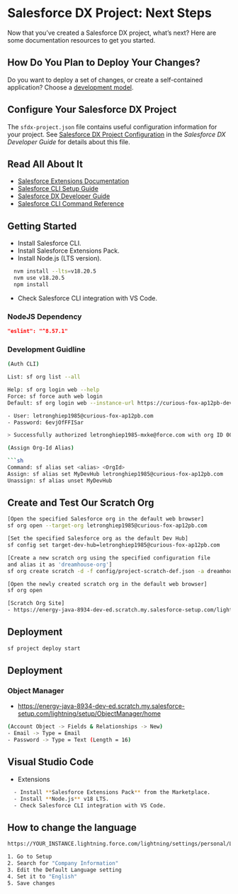 # Salesforce DX Project: Next Steps

Now that you’ve created a Salesforce DX project, what’s next? Here are some documentation resources to get you started.

## How Do You Plan to Deploy Your Changes?

Do you want to deploy a set of changes, or create a self-contained application? Choose a [development model](https://developer.salesforce.com/tools/vscode/en/user-guide/development-models).

## Configure Your Salesforce DX Project

The `sfdx-project.json` file contains useful configuration information for your project. See [Salesforce DX Project Configuration](https://developer.salesforce.com/docs/atlas.en-us.sfdx_dev.meta/sfdx_dev/sfdx_dev_ws_config.htm) in the _Salesforce DX Developer Guide_ for details about this file.

## Read All About It

- [Salesforce Extensions Documentation](https://developer.salesforce.com/tools/vscode/)
- [Salesforce CLI Setup Guide](https://developer.salesforce.com/docs/atlas.en-us.sfdx_setup.meta/sfdx_setup/sfdx_setup_intro.htm)
- [Salesforce DX Developer Guide](https://developer.salesforce.com/docs/atlas.en-us.sfdx_dev.meta/sfdx_dev/sfdx_dev_intro.htm)
- [Salesforce CLI Command Reference](https://developer.salesforce.com/docs/atlas.en-us.sfdx_cli_reference.meta/sfdx_cli_reference/cli_reference.htm)

## Getting Started

- Install Salesforce CLI.
- Install Salesforce Extensions Pack.
- Install Node.js (LTS version).

```sh
  nvm install --lts=v18.20.5
  nvm use v18.20.5
  npm install
```

- Check Salesforce CLI integration with VS Code.

### NodeJS Dependency

```json
"eslint": "^8.57.1"
```

### Development Guidline

````sh
(Auth CLI)

List: sf org list --all

Help: sf org login web --help
Force: sf force auth web login
Default: sf org login web --instance-url https://curious-fox-ap12pb-dev-ed.trailblaze.my.salesforce.com --set-default

- User: letronghiep1985@curious-fox-ap12pb.com
- Password: 6evjOfFFISar

> Successfully authorized letronghiep1985-mxke@force.com with org ID 00Dd50000044tIAEAY

(Assign Org-Id Alias)

```sh
Command: sf alias set <alias> <OrgId>
Assign: sf alias set MyDevHub letronghiep1985@curious-fox-ap12pb.com
Unassign: sf alias unset MyDevHub
````

## Create and Test Our Scratch Org

```sh
[Open the specified Salesforce org in the default web browser]
sf org open --target-org letronghiep1985@curious-fox-ap12pb.com

[Set the specified Salesforce org as the default Dev Hub]
sf config set target-dev-hub=letronghiep1985@curious-fox-ap12pb.com

[Create a new scratch org using the specified configuration file
and alias it as 'dreamhouse-org']
sf org create scratch -d -f config/project-scratch-def.json -a dreamhouse-org

[Open the newly created scratch org in the default web browser]
sf org open

[Scratch Org Site]
- https://energy-java-8934-dev-ed.scratch.my.salesforce-setup.com/lightning/setup/ObjectManager/home
```

## Deployment

```sh
sf project deploy start
```

## Deployment

### Object Manager

- https://energy-java-8934-dev-ed.scratch.my.salesforce-setup.com/lightning/setup/ObjectManager/home

```sh
(Account Object -> Fields & Relationships -> New)
- Email -> Type = Email
- Password -> Type = Text (Length = 16)
```

## Visual Studio Code

- Extensions

```sh
  - Install **Salesforce Extensions Pack** from the Marketplace.
  - Install **Node.js** v18 LTS.
  - Check Salesforce CLI integration with VS Code.
```

## How to change the language

```sh
https://YOUR_INSTANCE.lightning.force.com/lightning/settings/personal/LanguageAndTimeZone/home

1. Go to Setup
2. Search for "Company Information"
3. Edit the Default Language setting
4. Set it to "English"
5. Save changes
```
